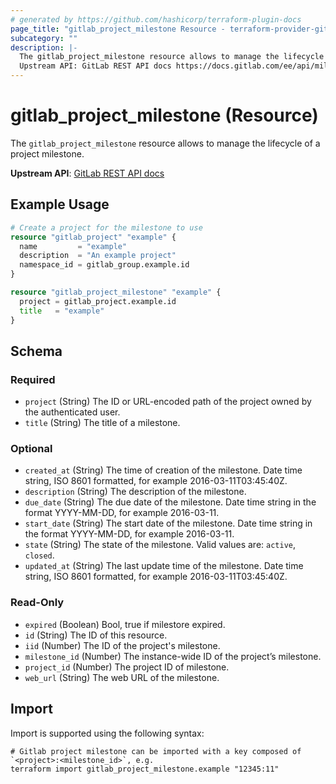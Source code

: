 ```yaml
---
# generated by https://github.com/hashicorp/terraform-plugin-docs
page_title: "gitlab_project_milestone Resource - terraform-provider-gitlab"
subcategory: ""
description: |-
  The gitlab_project_milestone resource allows to manage the lifecycle of a project milestone.
  Upstream API: GitLab REST API docs https://docs.gitlab.com/ee/api/milestones.html
---
```


# gitlab_project_milestone (Resource)

The `gitlab_project_milestone` resource allows to manage the lifecycle of a project milestone.

**Upstream API**: [GitLab REST API docs](https://docs.gitlab.com/ee/api/milestones.html)

## Example Usage

```terraform
# Create a project for the milestone to use
resource "gitlab_project" "example" {
  name         = "example"
  description  = "An example project"
  namespace_id = gitlab_group.example.id
}

resource "gitlab_project_milestone" "example" {
  project = gitlab_project.example.id
  title   = "example"
}
```

<!-- schema generated by tfplugindocs -->
## Schema

### Required

- `project` (String) The ID or URL-encoded path of the project owned by the authenticated user.
- `title` (String) The title of a milestone.

### Optional

- `created_at` (String) The time of creation of the milestone. Date time string, ISO 8601 formatted, for example 2016-03-11T03:45:40Z.
- `description` (String) The description of the milestone.
- `due_date` (String) The due date of the milestone. Date time string in the format YYYY-MM-DD, for example 2016-03-11.
- `start_date` (String) The start date of the milestone. Date time string in the format YYYY-MM-DD, for example 2016-03-11.
- `state` (String) The state of the milestone. Valid values are: `active`, `closed`.
- `updated_at` (String) The last update time of the milestone. Date time string, ISO 8601 formatted, for example 2016-03-11T03:45:40Z.

### Read-Only

- `expired` (Boolean) Bool, true if milestore expired.
- `id` (String) The ID of this resource.
- `iid` (Number) The ID of the project's milestone.
- `milestone_id` (Number) The instance-wide ID of the project’s milestone.
- `project_id` (Number) The project ID of milestone.
- `web_url` (String) The web URL of the milestone.

## Import

Import is supported using the following syntax:

```shell
# Gitlab project milestone can be imported with a key composed of `<project>:<milestone_id>`, e.g.
terraform import gitlab_project_milestone.example "12345:11"
```
